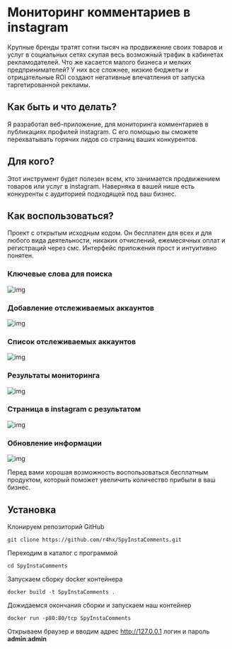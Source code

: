 # Мониторинг комментариев в instagram

Крупные бренды тратят сотни тысяч на продвижение своих товаров и услуг в социальных сетях скупая весь возможный трафик в кабинетах рекламодателей. Что же касается малого бизнеса и мелких предпринимателей? У них все сложнее, низкие бюджеты и отрицательные ROI создают негативные впечатления от запуска таргетированной рекламы.

## Как быть и что делать?

Я разработал веб-приложение, для мониторинга комментариев в публикациях профилей instagram. С его помощью вы сможете перехватывать горячих лидов со страниц ваших конкурентов.

## Для кого?

Этот инструмент будет полезен всем, кто занимается продвижением товаров или услуг в instagram. Наверняка в вашей нише есть конкуренты с аудиторией подходящей под ваш бизнес.

## Как воспользоваться?

Проект с открытым исходным кодом. Он бесплатен для всех и для любого вида деятельности, никаких отчислений, ежемесячных оплат и регистраций через смс. Интерфейс приложения прост и интуитивно понятен.

### Ключевые слова для поиска
![img](https://egorovegor.ru/wp-content/uploads/Snimok-ekrana-2020-09-10-v-15.51.09.png)

### Добавление отслеживаемых аккаунтов
![img](https://egorovegor.ru/wp-content/uploads/Snimok-ekrana-2020-09-10-v-15.54.05.png)

### Список отслеживаемых аккаунтов
![img](https://egorovegor.ru/wp-content/uploads/Snimok-ekrana-2020-09-10-v-16.47.18.png)

### Результаты мониторинга
![img](https://egorovegor.ru/wp-content/uploads/Snimok-ekrana-2020-09-10-v-16.05.10.png)

### Страница в instagram с результатом
![img](https://egorovegor.ru/wp-content/uploads/Snimok-ekrana-2020-09-10-v-16.05.36.png)

### Обновление информации
![img](https://egorovegor.ru/wp-content/uploads/Snimok-ekrana-2020-09-10-v-16.49.47.png)

Перед вами хорошая возможность воспользоваться бесплатным продуктом, который поможет увеличить количество прибыли в ваш бизнес.

## Установка
Клонируем репозиторий GitHub
```shell
git clione https://github.com/r4hx/SpyInstaComments.git
```
Переходим в каталог с программой
```shell
cd SpyInstaComments
```
Запускаем сборку docker контейнера
```shell
docker build -t SpyInstaComments .
```
Дожидаемся окончания сборки и запускаем наш контейнер
```shell
docker run -p80:80/tcp SpyInstaComments
```
Открываем браузер и вводим адреc http://127.0.0.1 логин и пароль **admin**:**admin**

